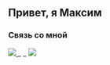 ## Привет, я Максим  
  






### Связь со мной  

<a href="https://t.me/MVFedchenko">
<img src=https://img.shields.io/badge/Telegram-2CA5E0%3F?style=for-the-badge&logo=Telegram&color=gray&link=https%3A%2F%2Ft.me%2FMVFedchenko>
</a>
_
_
<a href="https://vk.com/51mvfedchenko">
<img src=https://img.shields.io/badge/-Vkontakte-003f5c?style=for-the-badge&logo=Vk&color=gray&link=https%3A%2F%2Fvk.com%2F51mvfedchenko>
</a>  

